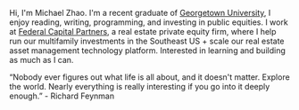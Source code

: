 Hi, I'm Michael Zhao. I'm a recent graduate of [Georgetown University]("https://en.wikipedia.org/wiki/Georgetown_University"), I enjoy reading, writing, programming, and investing in public equities. I work at [Federal Capital Partners]("https://www.fcpdc.com/"), a real estate private equity firm, where I help run our multifamily investments in the Southeast US + scale our real estate asset management technology platform. Interested in learning and building as much as I can.

“Nobody ever figures out what life is all about, and it doesn't matter. Explore the world. Nearly everything is really interesting if you go into it deeply enough.” - Richard Feynman

